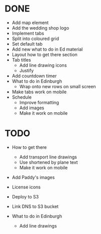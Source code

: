 DONE
====

+ Add map element
+ Add the wedding shop logo
+ Implement tabs
+ Split into coloured grid
+ Set default tab
+ Add new what to do in Ed material
+ Layout how to get there section
+ Tab titles
    + Add line drawing icons
    + Justify 
+ Add countdown timer
+ What to do in Edinburgh
    + Wrap onto new rows on small screen
+ Make tabs work on mobile
+ Schedule 
    + Improve formatting
    + Add images
    + Make it work on mobile

TODO
====

- How to get there
    + Add transport line drawings 
    + Use shortened by plane text
    - Make it work on mobile
- Add Paddy's images
- License icons
- Deploy to S3
- Link DNS to S3 bucket

- What to do in Edinburgh
    - Add line drawings